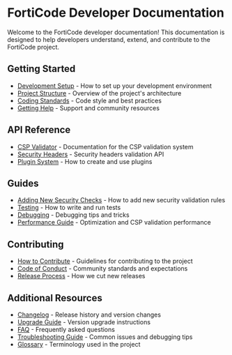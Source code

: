 # FortiCode Developer Documentation

Welcome to the FortiCode developer documentation! This documentation is designed to help developers understand, extend, and contribute to the FortiCode project.

## Getting Started

- [Development Setup](development/setup.md) - How to set up your development environment
- [Project Structure](development/structure.md) - Overview of the project's architecture
- [Coding Standards](development/coding-standards.md) - Code style and best practices
- [Getting Help](getting-help.md) - Support and community resources

## API Reference

- [CSP Validator](api/csp-validator.md) - Documentation for the CSP validation system
- [Security Headers](api/security-headers.md) - Security headers validation API
- [Plugin System](api/plugins.md) - How to create and use plugins

## Guides

- [Adding New Security Checks](guides/adding-checks.md) - How to add new security validation rules
- [Testing](guides/testing.md) - How to write and run tests
- [Debugging](guides/debugging.md) - Debugging tips and tricks
- [Performance Guide](guides/performance.md) - Optimization and CSP validation performance

## Contributing

- [How to Contribute](contributing/contribution-guide.md) - Guidelines for contributing to the project
- [Code of Conduct](contributing/code-of-conduct.md) - Community standards and expectations
- [Release Process](contributing/release-process.md) - How we cut new releases

## Additional Resources

- [Changelog](../../CHANGELOG.md) - Release history and version changes
- [Upgrade Guide](guides/upgrade-guide.md) - Version upgrade instructions
- [FAQ](faq.md) - Frequently asked questions
- [Troubleshooting Guide](troubleshooting.md) - Common issues and debugging tips
- [Glossary](glossary.md) - Terminology used in the project
